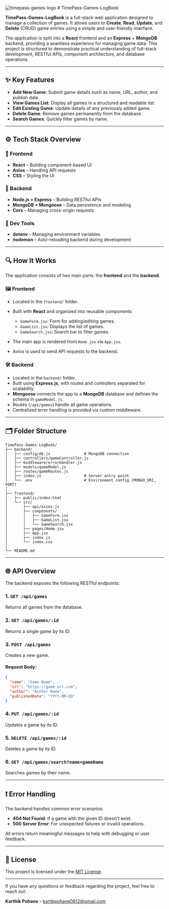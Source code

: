 ﻿![timepass-games-logo](https://github.com/user-attachments/assets/252d96b1-f59d-4727-9669-a126cce2c599) # TimePass-Games-LogBook

**TimePass-Games-LogBook** is a full-stack web application designed to manage a collection of games. It allows users to **Create**, **Read**, **Update**, and **Delete** (CRUD) game entries using a simple and user-friendly interface.

The application is split into a **React** frontend and an **Express** + **MongoDB** backend, providing a seamless experience for managing game data. This project is structured to demonstrate practical understanding of full-stack development, RESTful APIs, component architecture, and database operations.

---

## ✨ Key Features

* **Add New Game**: Submit game details such as name, URL, author, and publish date.
* **View Games List**: Display all games in a structured and readable list.
* **Edit Existing Game**: Update details of any previously added game.
* **Delete Game**: Remove games permanently from the database.
* **Search Games**: Quickly filter games by name.

---

## ⚙️ Tech Stack Overview

### 🔹 Frontend

* **React** – Building component-based UI
* **Axios** – Handling API requests
* **CSS** – Styling the UI

### 🔹 Backend

* **Node.js + Express** – Building RESTful APIs
* **MongoDB + Mongoose** – Data persistence and modeling
* **Cors** – Managing cross-origin requests

### 🔹 Dev Tools

* **dotenv** – Managing environment variables
* **nodemon** – Auto-reloading backend during development

---

## 🔍 How It Works

The application consists of two main parts: the **frontend** and the **backend**.

### 🖼️ Frontend

* Located in the `frontend/` folder.
* Built with **React** and organized into reusable components:

  * `GameForm.jsx`: Form for adding/editing games.
  * `GameList.jsx`: Displays the list of games.
  * `GameSearch.jsx`: Search bar to filter games.
* The main app is rendered from `Home.jsx` via `App.jsx`.
* Axios is used to send API requests to the backend.

### 🛠️ Backend

* Located in the `backend/` folder.
* Built using **Express.js**, with routes and controllers separated for scalability.
* **Mongoose** connects the app to a **MongoDB** database and defines the schema in `gameModel.js`.
* Routes (`/api/games`) handle all game operations.
* Centralized error handling is provided via custom middleware.

---

## 🗂️ Folder Structure

```
TimePass-Games-LogBook/
├── backend/
│   ├── config/db.js               # MongoDB connection
│   ├── controllers/gameController.js
│   ├── middleware/errorHandler.js
│   ├── models/gameModel.js
│   ├── routes/gameRoutes.js
│   ├── index.js                   # Server entry point
│   └── .env                       # Environment config (MONGO_URI, PORT)
│
├── frontend/
│   ├── public/index.html
│   └── src/
│       ├── api/axios.js
│       ├── components/
│       │   ├── GameForm.jsx
│       │   ├── GameList.jsx
│       │   └── GameSearch.jsx
│       ├── pages/Home.jsx
│       ├── App.jsx
│       ├── index.js
│       └── index.css
│
└── README.md
```

---

## 🌐 API Overview

The backend exposes the following RESTful endpoints:

### 1. `GET /api/games`

Returns all games from the database.

### 2. `GET /api/games/:id`

Returns a single game by its ID.

### 3. `POST /api/games`

Creates a new game.

#### Request Body:

```json
{
  "name": "Game Name",
  "url": "https://game-url.com",
  "author": "Author Name",
  "publishedDate": "YYYY-MM-DD"
}
```

### 4. `PUT /api/games/:id`

Updates a game by its ID.

### 5. `DELETE /api/games/:id`

Deletes a game by its ID.

### 6. `GET /api/games/search?name=gameName`

Searches games by their name.

---

## ❗ Error Handling

The backend handles common error scenarios:

* **404 Not Found**: If a game with the given ID doesn't exist.
* **500 Server Error**: For unexpected failures or invalid operations.

All errors return meaningful messages to help with debugging or user feedback.

---

## 📄 License

This project is licensed under the [MIT License](LICENSE).

---

If you have any questions or feedback regarding the project, feel free to reach out:

**Karthik Pohane** – [kartikpohane0612@gmail.com](mailto:kartikpohane0612@gmail.com)


